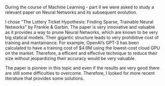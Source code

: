 During the course of Machine Learning - part II we were asked to study a relevant paper on Neural Networks and its subsequent evolution. 

I chose "The Lottery Ticket Hypothesis: Finding Sparse, Trainable Neural Networks" by Frankle & Garbin. The paper is very innovative and valuable as it provides a way to prune Neural Networks, 
which are known to be very big statical models. Their gigantic structure leads to very prohibitive cost of training and mantainance. For example, OpenAI’s GPT-3 has been calculated to have a training cost of $4.6M
using the lowest-cost cloud GPU on the market. Therefore, a efficent and effective technique to reduce their size without jeopardizing their accuracy would be very valuable. 

The paper is pioneer in this topic and even if the results are very good there are still some difficulties to overcome. Therefore, I looked for more recent literature that provides some solutions. 

